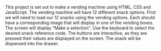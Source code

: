 This project is set out to make a vending machine using HTML, CSS and JavaScript.
The vending machine will have 12 different snack options.
First we will need to load our 12 snacks using the vending options. Each should have a corresponding image that will display in one of the vending boxes.
The screen will display "Make a selection".
Use the keyboard to select the desired snack reference code. The buttons are interactive, as they are pressed their values are displayed on the screen.
The snack will be dispensed into the drawer.
